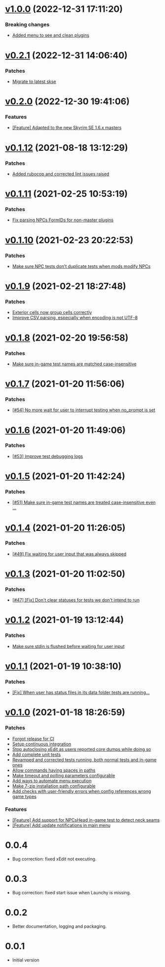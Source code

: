 # [v1.0.0](https://github.com/Muriel-Salvan/modsvaskr/compare/v0.2.1...v1.0.0) (2022-12-31 17:11:20)

### Breaking changes

* [Added menu to see and clean plugins](https://github.com/Muriel-Salvan/modsvaskr/commit/9e522fab42ce28651cf8256942130cbbde4098a8)

# [v0.2.1](https://github.com/Muriel-Salvan/modsvaskr/compare/v0.2.0...v0.2.1) (2022-12-31 14:06:40)

### Patches

* [Migrate to latest skse](https://github.com/Muriel-Salvan/modsvaskr/commit/267b18370f0f60267a7731cc99b9e79e965cbdac)

# [v0.2.0](https://github.com/Muriel-Salvan/modsvaskr/compare/v0.1.12...v0.2.0) (2022-12-30 19:41:06)

### Features

* [[Feature] Adapted to the new Skyrim SE 1.6.x masters](https://github.com/Muriel-Salvan/modsvaskr/commit/c442ffb7126dca704b072cf6964ea0df15237e2c)

# [v0.1.12](https://github.com/Muriel-Salvan/modsvaskr/compare/v0.1.11...v0.1.12) (2021-08-18 13:12:29)

### Patches

* [Added rubocop and corrected lint issues raised](https://github.com/Muriel-Salvan/modsvaskr/commit/4d434ebe8da117a00a2d1ac1f09c992036f9d7d9)

# [v0.1.11](https://github.com/Muriel-Salvan/modsvaskr/compare/v0.1.10...v0.1.11) (2021-02-25 10:53:19)

### Patches

* [Fix parsing NPCs FormIDs for non-master plugins](https://github.com/Muriel-Salvan/modsvaskr/commit/b3df3f71a38baa67fab6b431db262dceeec87643)

# [v0.1.10](https://github.com/Muriel-Salvan/modsvaskr/compare/v0.1.9...v0.1.10) (2021-02-23 20:22:53)

### Patches

* [Make sure NPC tests don't duplicate tests when mods modify NPCs](https://github.com/Muriel-Salvan/modsvaskr/commit/512467c2518180add3e7d389846729e01b9e3092)

# [v0.1.9](https://github.com/Muriel-Salvan/modsvaskr/compare/v0.1.8...v0.1.9) (2021-02-21 18:27:48)

### Patches

* [Exterior cells now group cells correctly](https://github.com/Muriel-Salvan/modsvaskr/commit/494f9a368745584cde0e4dd8ffb783c0bc8c094d)
* [Improve CSV parsing, especially when encoding is not UTF-8](https://github.com/Muriel-Salvan/modsvaskr/commit/67c5861400d58a0619b1eafd219d7b7712e8c4ce)

# [v0.1.8](https://github.com/Muriel-Salvan/modsvaskr/compare/v0.1.7...v0.1.8) (2021-02-20 19:56:58)

### Patches

* [Make sure in-game test names are matched case-insensitive](https://github.com/Muriel-Salvan/modsvaskr/commit/f040f88019b229d8cf59e3f3847a152d95efd23c)

# [v0.1.7](https://github.com/Muriel-Salvan/modsvaskr/compare/v0.1.6...v0.1.7) (2021-01-20 11:56:06)

### Patches

* [[#54] No more wait for user to interrupt testing when no_prompt is set](https://github.com/Muriel-Salvan/modsvaskr/commit/cc2ae3d376fa54a037d6ea5fed41a7b1248e3b8b)

# [v0.1.6](https://github.com/Muriel-Salvan/modsvaskr/compare/v0.1.5...v0.1.6) (2021-01-20 11:49:06)

### Patches

* [[#53] Improve test debugging logs](https://github.com/Muriel-Salvan/modsvaskr/commit/217bb9f417d38b62e1341e0b40ffe9d38b11e680)

# [v0.1.5](https://github.com/Muriel-Salvan/modsvaskr/compare/v0.1.4...v0.1.5) (2021-01-20 11:42:24)

### Patches

* [[#51] Make sure in-game test names are treated case-insensitive even …](https://github.com/Muriel-Salvan/modsvaskr/commit/2c059668c346965f3c3a88470952680b5a83ed14)

# [v0.1.4](https://github.com/Muriel-Salvan/modsvaskr/compare/v0.1.3...v0.1.4) (2021-01-20 11:26:05)

### Patches

* [[#49] Fix waiting for user input that was always skipped](https://github.com/Muriel-Salvan/modsvaskr/commit/eb398fb211dd79c2b9287faf6c4bf3d60f7320f6)

# [v0.1.3](https://github.com/Muriel-Salvan/modsvaskr/compare/v0.1.2...v0.1.3) (2021-01-20 11:02:50)

### Patches

* [[#47] [Fix] Don't clear statuses for tests we don't intend to run](https://github.com/Muriel-Salvan/modsvaskr/commit/9422b103509a515806473a382596eaece2a322da)

# [v0.1.2](https://github.com/Muriel-Salvan/modsvaskr/compare/v0.1.1...v0.1.2) (2021-01-19 13:12:44)

### Patches

* [Make sure stdin is flushed before waiting for user input](https://github.com/Muriel-Salvan/modsvaskr/commit/5bd17982bf7f4628eae055639cec5bbcf50336b2)

# [v0.1.1](https://github.com/Muriel-Salvan/modsvaskr/compare/v0.1.0...v0.1.1) (2021-01-19 10:38:10)

### Patches

* [[Fix] When user has status files in its data folder tests are running…](https://github.com/Muriel-Salvan/modsvaskr/commit/2aa9e4a1f1f6d6b2035bbe895e4f0299cd3cddc4)

# [v0.1.0](https://github.com/Muriel-Salvan/modsvaskr/compare/v0.0.4...v0.1.0) (2021-01-18 18:26:59)

### Patches

* [Forgot release for CI](https://github.com/Muriel-Salvan/modsvaskr/commit/2c196f1e97359784dd01d01398545b5bbf78bdd6)
* [Setup continuous integration](https://github.com/Muriel-Salvan/modsvaskr/commit/a92772c115ed1cc0c02ab1542bcddaa1eb6ccefd)
* [Stop autoclosing xEdit as users reported core dumps while doing so](https://github.com/Muriel-Salvan/modsvaskr/commit/61aa68a5492df0a28244e73af78e29a904cbf046)
* [Add complete unit tests](https://github.com/Muriel-Salvan/modsvaskr/commit/e7181ef3084dd6490ff5cdd9627acf32e4d6431e)
* [Revamped and corrected tests running, both normal tests and in-game ones](https://github.com/Muriel-Salvan/modsvaskr/commit/e48f67b0481ec08c8d06a4aafee669f7fe3ef691)
* [Allow commands having spaces in paths](https://github.com/Muriel-Salvan/modsvaskr/commit/dc7d8f9ec4f410a4f17e933cf9dbe8f01c4e87d2)
* [Make timeout and polling parameters configurable](https://github.com/Muriel-Salvan/modsvaskr/commit/0f9702df7481c3c73bf55cb2a0f3cafbe525fdd1)
* [Add ways to automate menu execution](https://github.com/Muriel-Salvan/modsvaskr/commit/f5d1e161437ca769e21a3b736875423980bd5198)
* [Make 7-zip installation path configurable](https://github.com/Muriel-Salvan/modsvaskr/commit/da338ca43ae9d73763c173d72dddc3c8e65ef8b0)
* [Add checks with user-friendly errors when config references wrong game types](https://github.com/Muriel-Salvan/modsvaskr/commit/72ecc52e5b4fdf2b5b8b073f8184f11519662d8a)

### Features

* [[Feature] Add support for NPCsHead in-game test to detect neck seams](https://github.com/Muriel-Salvan/modsvaskr/commit/da294d2a4fb9d94125608c18c673817660cf586e)
* [[Feature] Add update notifications in main menu](https://github.com/Muriel-Salvan/modsvaskr/commit/063f75cc203cfb4ad71d878f39b9e1f1fee234fe)

# 0.0.4

* Bug correction: fixed xEdit not executing.

# 0.0.3

* Bug correction: fixed start issue when Launchy is missing.

# 0.0.2

* Better documentation, logging and packaging.

# 0.0.1

* Initial version
